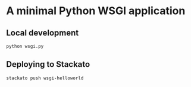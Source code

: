 # A minimal Python WSGI application

## Local development

    python wsgi.py

## Deploying to Stackato

    stackato push wsgi-helloworld
